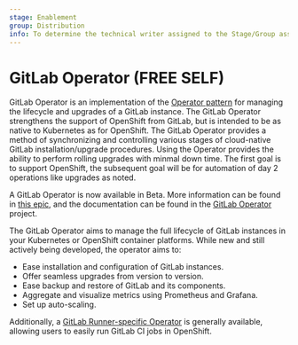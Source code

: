 ```yaml
---
stage: Enablement
group: Distribution
info: To determine the technical writer assigned to the Stage/Group associated with this page, see https://about.gitlab.com/handbook/engineering/ux/technical-writing/#designated-technical-writers
---
```


# GitLab Operator **(FREE SELF)**

GitLab Operator is an implementation of the [Operator pattern](https://www.openshift.com/blog)
for managing the lifecycle and upgrades of a GitLab instance. The GitLab Operator strengthens the support of OpenShift from GitLab, but is intended to be as native to Kubernetes as for OpenShift. The GitLab Operator provides a method of synchronizing and controlling various
stages of cloud-native GitLab installation/upgrade procedures. Using the Operator provides the ability to perform
rolling upgrades with minmal down time. The first goal is to support OpenShift, the subsequent goal will be for automation of day 2 operations like upgrades as noted.

A GitLab Operator is now available in Beta. More information can be found in [this epic](https://gitlab.com/groups/gitlab-org/-/epics/5486), and the documentation can be found in the [GitLab Operator](https://gitlab.com/gitlab-org/gl-openshift/gitlab-operator/-/tree/master/doc) project.

The GitLab Operator aims to manage the full lifecycle of GitLab instances in your Kubernetes or OpenShift container platforms.
While new and still actively being developed, the operator aims to:

- Ease installation and configuration of GitLab instances.
- Offer seamless upgrades from version to version.
- Ease backup and restore of GitLab and its components.
- Aggregate and visualize metrics using Prometheus and Grafana.
- Set up auto-scaling.

Additionally, a [GitLab Runner-specific Operator](https://docs.gitlab.com/runner/install/openshift.html) is generally available, allowing users to easily run GitLab CI jobs in OpenShift.
